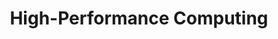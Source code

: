 ---
layout: single
title: High-Performance Computing
permalink: /igpp-computing/hpc
lesson_order: 5
---